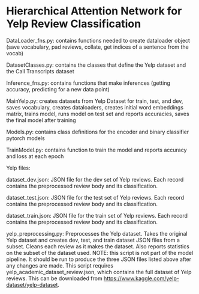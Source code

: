# Hierarchical Attention Network for Yelp Review Classification

DataLoader_fns.py: contains functions needed to create dataloader object (save vocabulary, pad reviews, collate, get indices of a sentence from the vocab)

DatasetClasses.py: contains the classes that define the Yelp dataset and the Call Transcripts dataset

Inference_fns.py: contains functions that make inferences (getting accuracy, predicting for a new data point)

MainYelp.py: creates datasets from Yelp Dataset for train, test, and dev, saves vocabulary, creates dataloaders, creates initial word embeddings matrix, trains model, runs model on test set and reports accuracies, saves the final model after training

Models.py: contains class definitions for the encoder and binary classifier pytorch models

TrainModel.py: contains function to train the model and reports accuracy and loss at each epoch

Yelp files:

dataset_dev.json: JSON file for the dev set of Yelp reviews. Each record contains the preprocessed review body and its classification.

dataset_test.json: JSON file for the test set of Yelp reviews. Each record contains the preprocessed review body and its classification.

dataset_train.json: JSON file for the train set of Yelp reviews. Each record contains the preprocessed review body and its classification.

yelp_preprocessing.py: Preprocesses the Yelp dataset. Takes the original Yelp dataset and creates dev, test, and train dataset JSON files from a subset. Cleans each review as it makes the dataset. Also reports statistics on the subset of the dataset used. NOTE: this script is not part of the model pipeline. It should be run to produce the three JSON files listed above after any changes are made. This script requires yelp_academic_dataset_review.json, which contains the full dataset of Yelp reviews. This can be downloaded from https://www.kaggle.com/yelp-dataset/yelp-dataset.


